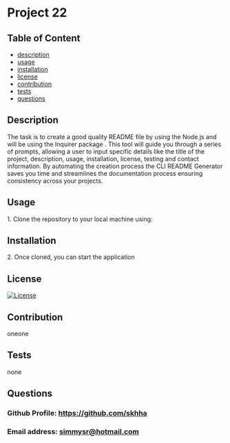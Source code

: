 
# Project 22
  
## Table of Content
- [description](#description)
- [usage](#usage)
- [installation](#installation)
- [license](#license)
- [contribution](#contribution)
- [tests](#test)
- [questions](#questions)

## Description

<a name="description"></a>The task is to create a good quality README file by using the Node.js and will be using the Inquirer package . This tool will guide you through a series of prompts, allowing a user to input specific details like the title of the project, description, usage, installation, license, testing and contact information. By automating the creation process the CLI README Generator saves you time and streamlines the documentation process ensuring consistency across your projects.

## Usage
<a name="usage"></a> 1. Clone the repository to your local machine using:

## Installation
<a name="installation"></a>2. Once cloned, you can start the application

## License
<a name="license"></a>[![License](https://img.shields.io/badge/License-Apache_2.0-blue.svg)](https://opensource.org/licenses/Apache-2.0)

## Contribution
<a name="contribution"></a>oneone

## Tests
<a name="tests"></a>none

## Questions

### Github Profile: https://github.com/skhha

### Email address: simmysr@hotmail.com

